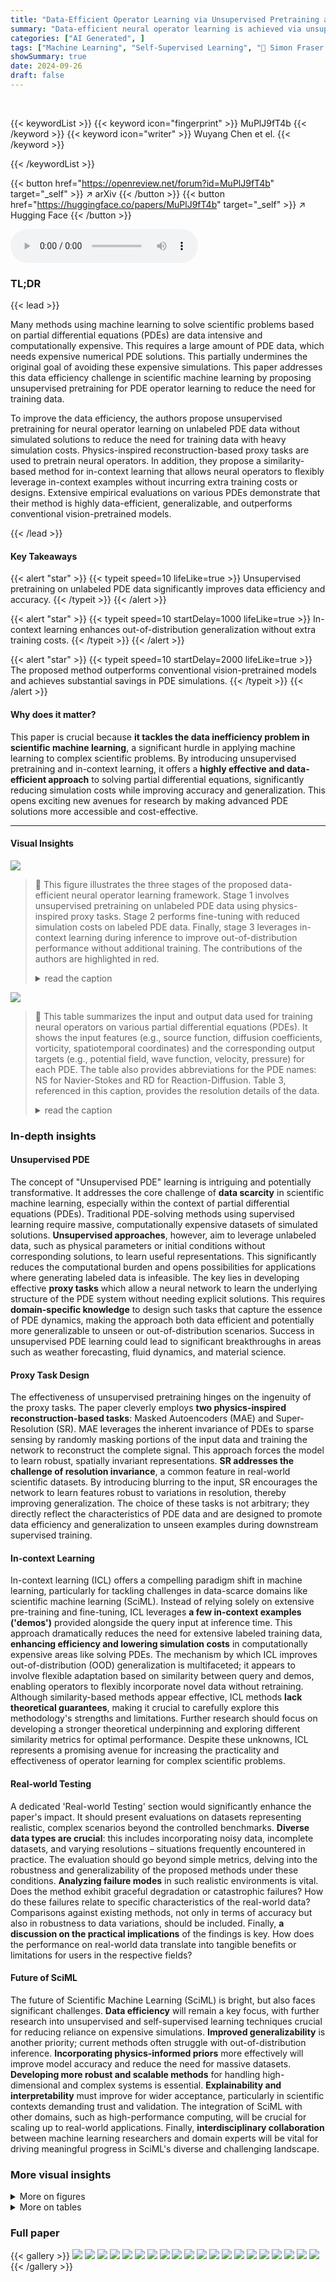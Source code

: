 ```yaml
---
title: "Data-Efficient Operator Learning via Unsupervised Pretraining and In-Context Learning"
summary: "Data-efficient neural operator learning is achieved via unsupervised pretraining and in-context learning, significantly reducing simulation costs and improving generalization."
categories: ["AI Generated", ]
tags: ["Machine Learning", "Self-Supervised Learning", "🏢 Simon Fraser University",]
showSummary: true
date: 2024-09-26
draft: false
---
```


<br>

{{< keywordList >}}
{{< keyword icon="fingerprint" >}} MuPlJ9fT4b {{< /keyword >}}
{{< keyword icon="writer" >}} Wuyang Chen et el. {{< /keyword >}}
 
{{< /keywordList >}}

{{< button href="https://openreview.net/forum?id=MuPlJ9fT4b" target="_self" >}}
↗ arXiv
{{< /button >}}
{{< button href="https://huggingface.co/papers/MuPlJ9fT4b" target="_self" >}}
↗ Hugging Face
{{< /button >}}



<audio controls>
    <source src="https://ai-paper-reviewer.com/MuPlJ9fT4b/podcast.wav" type="audio/wav">
    Your browser does not support the audio element.
</audio>


### TL;DR


{{< lead >}}

Many methods using machine learning to solve scientific problems based on partial differential equations (PDEs) are data intensive and computationally expensive.  This requires a large amount of PDE data, which needs expensive numerical PDE solutions.  This partially undermines the original goal of avoiding these expensive simulations. This paper addresses this data efficiency challenge in scientific machine learning by proposing unsupervised pretraining for PDE operator learning to reduce the need for training data.

To improve the data efficiency, the authors propose unsupervised pretraining for neural operator learning on unlabeled PDE data without simulated solutions to reduce the need for training data with heavy simulation costs. Physics-inspired reconstruction-based proxy tasks are used to pretrain neural operators.  In addition, they propose a similarity-based method for in-context learning that allows neural operators to flexibly leverage in-context examples without incurring extra training costs or designs. Extensive empirical evaluations on various PDEs demonstrate that their method is highly data-efficient, generalizable, and outperforms conventional vision-pretrained models.

{{< /lead >}}


#### Key Takeaways

{{< alert "star" >}}
{{< typeit speed=10 lifeLike=true >}} Unsupervised pretraining on unlabeled PDE data significantly improves data efficiency and accuracy. {{< /typeit >}}
{{< /alert >}}

{{< alert "star" >}}
{{< typeit speed=10 startDelay=1000 lifeLike=true >}} In-context learning enhances out-of-distribution generalization without extra training costs. {{< /typeit >}}
{{< /alert >}}

{{< alert "star" >}}
{{< typeit speed=10 startDelay=2000 lifeLike=true >}} The proposed method outperforms conventional vision-pretrained models and achieves substantial savings in PDE simulations. {{< /typeit >}}
{{< /alert >}}

#### Why does it matter?
This paper is crucial because **it tackles the data inefficiency problem in scientific machine learning**, a significant hurdle in applying machine learning to complex scientific problems. By introducing unsupervised pretraining and in-context learning, it offers a **highly effective and data-efficient approach** to solving partial differential equations, significantly reducing simulation costs while improving accuracy and generalization. This opens exciting new avenues for research by making advanced PDE solutions more accessible and cost-effective.

------
#### Visual Insights



![](https://ai-paper-reviewer.com/MuPlJ9fT4b/figures_1_1.jpg)

> 🔼 This figure illustrates the three stages of the proposed data-efficient neural operator learning framework. Stage 1 involves unsupervised pretraining on unlabeled PDE data using physics-inspired proxy tasks. Stage 2 performs fine-tuning with reduced simulation costs on labeled PDE data. Finally, stage 3 leverages in-context learning during inference to improve out-of-distribution performance without additional training.  The contributions of the authors are highlighted in red.
> <details>
> <summary>read the caption</summary>
> Figure 1: Overview of our framework for data-efficient neural operator learning (with our contributions highlighted in red). Stage 1: Unsupervised pretraining only on unlabeled PDE data. Stage 2: Fine-tuning with reduced simulation costs of PDE data. Stage 3: Test-time in-context examples can improve the neural operator’s out-of-distribution performance, without additional training costs.
> </details>





![](https://ai-paper-reviewer.com/MuPlJ9fT4b/tables_9_1.jpg)

> 🔼 This table summarizes the input and output data used for training neural operators on various partial differential equations (PDEs).  It shows the input features (e.g., source function, diffusion coefficients, vorticity, spatiotemporal coordinates) and the corresponding output targets (e.g., potential field, wave function, velocity, pressure) for each PDE.  The table also provides abbreviations for the PDE names: NS for Navier-Stokes and RD for Reaction-Diffusion.  Table 3, referenced in this caption, provides the resolution details of the data.
> <details>
> <summary>read the caption</summary>
> Table 1: Inputs and outputs for learning different PDEs. See Table 3 for resolutions. 'NS': Navier-Stokes. “RD': Reaction-Diffusion.
> </details>





### In-depth insights


#### Unsupervised PDE
The concept of "Unsupervised PDE" learning is intriguing and potentially transformative.  It addresses the core challenge of **data scarcity** in scientific machine learning, especially within the context of partial differential equations (PDEs).  Traditional PDE-solving methods using supervised learning require massive, computationally expensive datasets of simulated solutions.  **Unsupervised approaches**, however, aim to leverage unlabeled data, such as physical parameters or initial conditions without corresponding solutions, to learn useful representations. This significantly reduces the computational burden and opens possibilities for applications where generating labeled data is infeasible.  The key lies in developing effective **proxy tasks** which allow a neural network to learn the underlying structure of the PDE system without needing explicit solutions.  This requires **domain-specific knowledge** to design such tasks that capture the essence of PDE dynamics, making the approach both data efficient and potentially more generalizable to unseen or out-of-distribution scenarios.  Success in unsupervised PDE learning could lead to significant breakthroughs in areas such as weather forecasting, fluid dynamics, and material science.

#### Proxy Task Design
The effectiveness of unsupervised pretraining hinges on the ingenuity of the proxy tasks.  The paper cleverly employs **two physics-inspired reconstruction-based tasks**: Masked Autoencoders (MAE) and Super-Resolution (SR). MAE leverages the inherent invariance of PDEs to sparse sensing by randomly masking portions of the input data and training the network to reconstruct the complete signal.  This approach forces the model to learn robust, spatially invariant representations. **SR addresses the challenge of resolution invariance**, a common feature in real-world scientific datasets. By introducing blurring to the input, SR encourages the network to learn features robust to variations in resolution, thereby improving generalization.  The choice of these tasks is not arbitrary; they directly reflect the characteristics of PDE data and are designed to promote data efficiency and generalization to unseen examples during downstream supervised training.

#### In-context Learning
In-context learning (ICL) offers a compelling paradigm shift in machine learning, particularly for tackling challenges in data-scarce domains like scientific machine learning (SciML).  Instead of relying solely on extensive pre-training and fine-tuning, ICL leverages **a few in-context examples ('demos')** provided alongside the query input at inference time. This approach dramatically reduces the need for extensive labeled training data, **enhancing efficiency and lowering simulation costs** in computationally expensive areas like solving PDEs. The mechanism by which ICL improves out-of-distribution (OOD) generalization is multifaceted; it appears to involve flexible adaptation based on similarity between query and demos, enabling operators to flexibly incorporate novel data without retraining. Although similarity-based methods appear effective, ICL methods **lack theoretical guarantees**, making it crucial to carefully explore this methodology's strengths and limitations.  Further research should focus on developing a stronger theoretical underpinning and exploring different similarity metrics for optimal performance.  Despite these unknowns, ICL represents a promising avenue for increasing the practicality and effectiveness of operator learning for complex scientific problems.

#### Real-world Testing
A dedicated 'Real-world Testing' section would significantly enhance the paper's impact.  It should present evaluations on datasets representing realistic, complex scenarios beyond the controlled benchmarks.  **Diverse data types are crucial**: this includes incorporating noisy data, incomplete datasets, and varying resolutions – situations frequently encountered in practice.  The evaluation should go beyond simple metrics, delving into the robustness and generalizability of the proposed methods under these conditions.  **Analyzing failure modes** in such realistic environments is vital.  Does the method exhibit graceful degradation or catastrophic failures? How do these failures relate to specific characteristics of the real-world data? Comparisons against existing methods, not only in terms of accuracy but also in robustness to data variations, should be included.  Finally, **a discussion on the practical implications** of the findings is key.  How does the performance on real-world data translate into tangible benefits or limitations for users in the respective fields?

#### Future of SciML
The future of Scientific Machine Learning (SciML) is bright, but also faces significant challenges. **Data efficiency** will remain a key focus, with further research into unsupervised and self-supervised learning techniques crucial for reducing reliance on expensive simulations.  **Improved generalizability** is another priority;  current methods often struggle with out-of-distribution inference.  **Incorporating physics-informed priors** more effectively will improve model accuracy and reduce the need for massive datasets.  **Developing more robust and scalable methods** for handling high-dimensional and complex systems is essential.  **Explainability and interpretability** must improve for wider acceptance, particularly in scientific contexts demanding trust and validation.  The integration of SciML with other domains, such as high-performance computing, will be crucial for scaling up to real-world applications. Finally, **interdisciplinary collaboration** between machine learning researchers and domain experts will be vital for driving meaningful progress in SciML's diverse and challenging landscape.


### More visual insights

<details>
<summary>More on figures
</summary>


![](https://ai-paper-reviewer.com/MuPlJ9fT4b/figures_4_1.jpg)

> 🔼 This figure illustrates the unsupervised pretraining framework using Masked Autoencoders (MAE) and super-resolution.  The process begins with input unlabeled PDE data. A portion of the data is randomly masked (e.g., 70%), and a Gaussian blur is applied to the masked regions. This modified data is then passed through an encoder and decoder network. The decoder's task is to reconstruct the original input data from the masked and blurred version, forcing the model to learn robust and invariant features despite data corruption. This method helps the model become more resilient to sparse or noisy data, common in scientific applications.
> <details>
> <summary>read the caption</summary>
> Figure 2: Overview: unsupervised pretraining via MAE and super-resolution. During pre-training, in the input unlabeled PDE data, a random subset (e.g., 70%) of spatial locations are masked, followed by a Gaussian blur. After the encoder and decoder, the full set of input is required to be reconstructed.
> </details>



![](https://ai-paper-reviewer.com/MuPlJ9fT4b/figures_6_1.jpg)

> 🔼 This figure demonstrates the data efficiency of unsupervised pretraining for neural operators on various PDEs.  It compares the performance of models trained from scratch ('random init.') against models with unsupervised pretraining and those fine-tuned from a vision-pretrained model (SSv2). The results show that unsupervised pretraining significantly reduces the number of simulated PDE data needed to achieve comparable or better performance than models trained from scratch, highlighting its data efficiency.  The savings in the number of simulated data points are shown in red.
> <details>
> <summary>read the caption</summary>
> Figure 3: Pretraining neural operators on unlabeled PDE data improves its performance and data efficiency on Poisson (a), Helmholtz (b), Reaction-Diffusion (c), and Navier-Stokes (d and e, with relative errors at different unrolled steps shown on f). 'random init.': models are trained from scratch with random initialization. “vision pretrained (SSv2)': fine-tuning from the publicly available checkpoint for Video-MAE (pretrained on computer vision dataset SSV2 [21] for video understanding). Savings of the number of simulated PDE data (when 'random init.' achieves the best test error) are shown in red.
> </details>



![](https://ai-paper-reviewer.com/MuPlJ9fT4b/figures_7_1.jpg)

> 🔼 This figure compares the performance of three different neural operator training methods across various PDEs: unsupervised pretraining, training from scratch ('random init.'), and fine-tuning a vision-pretrained model.  The results show that unsupervised pretraining using unlabeled data significantly improves performance and reduces the need for simulated data, leading to greater data efficiency.  The figure also highlights that, for the same level of performance, the number of training samples required is substantially less when using unsupervised pretraining, resulting in significant savings of simulation costs.
> <details>
> <summary>read the caption</summary>
> Figure 3: Pretraining neural operators on unlabeled PDE data improves its performance and data efficiency on Poisson (a), Helmholtz (b), Reaction-Diffusion (c), and Navier-Stokes (d and e, with relative errors at different unrolled steps shown on f). 'random init.': models are trained from scratch with random initialization. “vision pretrained (SSv2)': fine-tuning from the publicly available checkpoint for Video-MAE (pretrained on computer vision dataset SSV2 [21] for video understanding). Savings of the number of simulated PDE data (when 'random init.' achieves the best test error) are shown in red.
> </details>



![](https://ai-paper-reviewer.com/MuPlJ9fT4b/figures_8_1.jpg)

> 🔼 This figure demonstrates the data efficiency gains achieved by unsupervised pretraining of neural operators on unlabeled PDE data.  It compares the performance of models trained from scratch ('random init.') and those fine-tuned from a vision-pretrained model (SSv2) against models using the unsupervised pretraining method.  The plots show relative l2 error versus the number of training samples for various PDEs (Poisson, Helmholtz, Reaction-Diffusion, Navier-Stokes). The red numbers highlight the significant reduction in the number of simulated PDE data required to achieve comparable or better performance with the unsupervised pretraining method.
> <details>
> <summary>read the caption</summary>
> Figure 3: Pretraining neural operators on unlabeled PDE data improves its performance and data efficiency on Poisson (a), Helmholtz (b), Reaction-Diffusion (c), and Navier-Stokes (d and e, with relative errors at different unrolled steps shown on f). 'random init.': models are trained from scratch with random initialization. “vision pretrained (SSv2)': fine-tuning from the publicly available checkpoint for Video-MAE (pretrained on computer vision dataset SSV2 [21] for video understanding). Savings of the number of simulated PDE data (when 'random init.' achieves the best test error) are shown in red.
> </details>



![](https://ai-paper-reviewer.com/MuPlJ9fT4b/figures_19_1.jpg)

> 🔼 This figure shows the architectures of two neural operator models used in the paper: the Fourier Neural Operator (FNO) and the Video-MAE.  The FNO architecture uses a series of Fourier layers, while the Video-MAE uses a transformer-based encoder-decoder structure. Both are designed for processing spatiotemporal data.  The detailed components of each architecture, including linear layers, activation functions (GeLU), and Fourier transforms, are illustrated. This visualization helps clarify the structural differences between these two prominent deep learning models used in the experiments.
> <details>
> <summary>read the caption</summary>
> Figure 7: Visualizations of architectures we studied. Left: FNO [46]. Right: VideoMAE [77].
> </details>



![](https://ai-paper-reviewer.com/MuPlJ9fT4b/figures_19_2.jpg)

> 🔼 This figure compares the performance of the proposed unsupervised pretraining method against MoCo v2, a popular contrastive learning method, on the ERA5 dataset.  The x-axis represents the number of training samples used, and the y-axis shows the relative l2 error.  The plot demonstrates that the unsupervised pretraining method consistently achieves lower error rates than MoCo v2 across varying training data sizes, highlighting its superior data efficiency.
> <details>
> <summary>read the caption</summary>
> Figure 8: Comparison between our unsupervised pretraining method versus MoCo v2 [8].
> </details>



![](https://ai-paper-reviewer.com/MuPlJ9fT4b/figures_20_1.jpg)

> 🔼 This figure compares the performance of three different training methods for neural operators on Poisson and Helmholtz PDEs.  The 'random init.' method trains the model from scratch with random weights, showing a clear need for substantial training data to achieve good performance.  The 'vision pretrained' method uses a model pre-trained on ImageNet, a large computer vision dataset, before fine-tuning it on the PDE data.  This approach shows some improvement over the random initialization, but is still not as efficient as the 'unsupervised' method. The 'unsupervised' method uses a model pre-trained on unlabeled PDE data before fine-tuning, showing significant performance gains with far less training data than the other methods. This demonstrates the effectiveness of unsupervised pre-training on the specific domain of PDEs.
> <details>
> <summary>read the caption</summary>
> Figure 9: Pretraining neural operators on unlabeled PDE data improves its performance and data efficiency on Poisson (left), Helmholtz (right). 'random init.': models are trained from scratch with random initialization. 'vision pretrained': fine-tuning from the checkpoint pretrained on computer vision dataset ImageNet [11].
> </details>



![](https://ai-paper-reviewer.com/MuPlJ9fT4b/figures_20_2.jpg)

> 🔼 This figure shows the results of an experiment comparing the performance of neural operators trained with different pretraining strategies.  The green line represents a model pretrained on a combination of unlabeled Poisson, Helmholtz, and Navier-Stokes datasets (joint pretraining), while the other lines show results for models pretrained on single unlabeled datasets or trained from scratch ('random init.'). The results demonstrate that joint pretraining leads to superior performance and data efficiency during fine-tuning on various PDEs (Poisson, Helmholtz, and Reaction-Diffusion).
> <details>
> <summary>read the caption</summary>
> Figure 10: Joint unsupervised pretraining on multiple PDEs (green solid curve) further improves the data efficiency of neural operators when fine-tuning on Poisson (left), Helmholtz (middle), Reaction-Diffusion (right). 'random init.': models are trained from scratch with random initialization. 'unsupervised': models are pretrained on a single unsupervised PDE data. 'unsupervised joint': models are pretrained on a joint of multiple unsupervised PDE datasets. 'NS': Navier Stokes. 'RD': Reaction-Diffusion.
> </details>



![](https://ai-paper-reviewer.com/MuPlJ9fT4b/figures_20_3.jpg)

> 🔼 This figure shows the results of fine-tuning a Fourier Neural Operator (FNO) model, pretrained on the Poisson equation, on the Helmholtz equation.  It compares the performance of the model with unsupervised pretraining on the Poisson data to a model trained from scratch ('random init.') and a model fine-tuned from an ImageNet-pretrained checkpoint. The x-axis represents the number of training samples, and the y-axis represents the relative l2 error. The graph demonstrates that unsupervised pretraining on a related task improves the model's performance on a new, unseen task, requiring fewer training samples than the other models.
> <details>
> <summary>read the caption</summary>
> Figure 11: Fine-tuning FNO (pretrained on Poisson) on unseen samples from Helmholtz.
> </details>



![](https://ai-paper-reviewer.com/MuPlJ9fT4b/figures_21_1.jpg)

> 🔼 This figure demonstrates the data efficiency and improved performance achieved by pretraining neural operators on unlabeled PDE data.  It compares the performance of models trained from scratch ('random init.'), models fine-tuned from a vision-pretrained model (SSv2), and models using the proposed unsupervised pretraining method. The results are shown across four different PDEs, highlighting significant data savings with the unsupervised pretraining approach.
> <details>
> <summary>read the caption</summary>
> Figure 3: Pretraining neural operators on unlabeled PDE data improves its performance and data efficiency on Poisson (a), Helmholtz (b), Reaction-Diffusion (c), and Navier-Stokes (d and e, with relative errors at different unrolled steps shown on f). 'random init.': models are trained from scratch with random initialization. “vision pretrained (SSv2)': fine-tuning from the publicly available checkpoint for Video-MAE (pretrained on computer vision dataset SSV2 [21] for video understanding). Savings of the number of simulated PDE data (when 'random init.' achieves the best test error) are shown in red.
> </details>



![](https://ai-paper-reviewer.com/MuPlJ9fT4b/figures_22_1.jpg)

> 🔼 This figure visualizes the reconstruction performance of the masked autoencoder (MAE) pretraining method on four different types of partial differential equations (PDEs): Poisson, Helmholtz, Reaction-Diffusion, and Navier-Stokes.  Each row represents a different PDE. The columns show the original 'source' data, the 'mask' applied to the data during training (white areas are visible, black areas are masked), the MAE's 'prediction' of the complete data, and the 'error' between the prediction and the original data.  The mask ratio, which indicates the proportion of masked data, varies across the PDEs, reflecting different optimal masking strategies depending on data characteristics.
> <details>
> <summary>read the caption</summary>
> Figure 13: Visualization of FNO reconstructions of unlabeled PDE data on the Poisson ('Pois.'), Helmholtz ('Helm.'), 2D Diffusion-Reaction ('D.R.'), and 2D incompressible Navier-Stokes ('N.S.') equations during MAE pretraining. (Mask ratio: 0.1 for Poisson, Helmholtz, and 2D Diffusion-Reaction equations; 0.7 for incompressible Navier-Stokes.) In masks, only white areas are visible to the model during pretraining.
> </details>



![](https://ai-paper-reviewer.com/MuPlJ9fT4b/figures_23_1.jpg)

> 🔼 This figure visualizes the results of masked autoencoder (MAE) pretraining on four different partial differential equations (PDEs).  The leftmost column shows the original data ('source'), the middle column shows the masked data used for training ('mask'), the third column displays the FNO's reconstruction of the original data from the masked data ('prediction'), and the rightmost column shows the difference between the original and reconstructed data ('error').  The masking ratio, which is the percentage of the data masked for training, was varied between PDEs; a more aggressive masking ratio was used for the 2D incompressible Navier-Stokes equation.
> <details>
> <summary>read the caption</summary>
> Figure 13: Visualization of FNO reconstructions of unlabeled PDE data on the Poisson ('Pois.'), Helmholtz ('Helm.'), 2D Diffusion-Reaction ('D.R.'), and 2D incompressible Navier-Stokes ('N.S.') equations during MAE pretraining. (Mask ratio: 0.1 for Poisson, Helmholtz, and 2D Diffusion-Reaction equations; 0.7 for incompressible Navier-Stokes.) In masks, only white areas are visible to the model during pretraining.
> </details>



![](https://ai-paper-reviewer.com/MuPlJ9fT4b/figures_24_1.jpg)

> 🔼 This figure shows examples of real-world datasets used in the paper. (a, b) show ERA5 temperature data at different timesteps. (c, d) show ScalarFlow density data at different timesteps. (e-j) show the Airfoil dataset, which includes mask, freestream velocity (x and y directions), pressure, and velocity (x and y directions).  These examples showcase the variety of data used in the paper's experiments, representing different physical processes and levels of complexity.
> <details>
> <summary>read the caption</summary>
> Figure 15: We show snapshot examples from ERA5 temperature [30] (a, b) and ScalarFlow [14] (c, d) at different temporal steps; and also an example of Airfoil mask, velocities, and pressure [75] (e-j).
> </details>



![](https://ai-paper-reviewer.com/MuPlJ9fT4b/figures_25_1.jpg)

> 🔼 The figure shows the benefits of using in-context examples in improving the accuracy of PDE prediction.  The relative MSE error is decomposed into 'Scale' (alignment of model output range with targets) and 'Shape' (alignment of scale-invariant structures).  The results indicate that adding more demos improves the calibration of model output scale, leading to better accuracy.
> <details>
> <summary>read the caption</summary>
> Figure 16: Benefits of in-context examples. To analyze the benefit of in-context examples for complicated PDE systems, we decompose the relative MSE error into \'Scale\' and \'Shape\'. \'Scale\' indicates the alignment of the range of model outputs with targets (closer to 1 the better), via the slope of a linear regression. \'Shape\' indicates the alignment of scale-invariant spatial/temporal structures via normalized relative MSE (i.e. model outputs or targets are normalized by their own largest magnitude before MSE). We find that the benefit of in-context examples lies in that the scale of the model\'s output keeps being calibrated (red line being closer to 1) when adding more demos.
> </details>



![](https://ai-paper-reviewer.com/MuPlJ9fT4b/figures_25_2.jpg)

> 🔼 This figure visualizes the impact of using in-context examples on the out-of-distribution (OOD) generalization performance of Fourier Neural Operators (FNOs). It shows that incorporating in-context examples improves the accuracy of predictions, particularly in terms of aligning the range of predicted solutions with the true solutions.  The differences in solution patterns and value ranges between in-distribution and out-of-distribution data highlight the challenges of OOD generalization for neural operators, and the effectiveness of the proposed in-context learning method.
> <details>
> <summary>read the caption</summary>
> Figure 17: Visualizations of mining in-context examples for FNO in OOD testing. Ranges of solutions predicted with in-context examples (min/max of each snapshot, reflected in colorbars) become closer to the target.
> </details>



</details>




<details>
<summary>More on tables
</summary>


![](https://ai-paper-reviewer.com/MuPlJ9fT4b/tables_17_1.jpg)
> 🔼 This table provides a summary of the input and output data used for training neural operators on various partial differential equations (PDEs).  It shows the different types of PDEs considered (Poisson, Helmholtz, Navier-Stokes, and Reaction-Diffusion), the input features used for each PDE (e.g., source function, diffusion coefficients, vorticity, velocity, pressure), the shape of the input data, and the corresponding target outputs that the model aims to predict. Note that the table refers to Table 3 for the spatial resolution (H x W) of the data which is not provided in this table itself.
> <details>
> <summary>read the caption</summary>
> Table 1: Inputs and outputs for learning different PDEs. See Table 3 for resolutions. 'NS': Navier-Stokes. “RD”: Reaction-Diffusion.
> </details>

![](https://ai-paper-reviewer.com/MuPlJ9fT4b/tables_17_2.jpg)
> 🔼 This table shows the ranges of physical parameters used for different stages of the experiment. The parameters include the diffusion coefficient for Poisson's equation, the wavenumber for the Helmholtz equation, and the Reynolds number for the Navier-Stokes equation.  The ranges are different for unsupervised pretraining, fine-tuning/training, and out-of-distribution testing, reflecting the strategy used to progressively refine the model's ability to handle different levels of data availability and complexity.
> <details>
> <summary>read the caption</summary>
> Table 2: Ranges of physical parameters (integers) for unsupervised pretraining, training (fine-tuning), and out-of-distribution (OOD) inference.
> </details>

![](https://ai-paper-reviewer.com/MuPlJ9fT4b/tables_18_1.jpg)
> 🔼 This table shows the hyperparameters used for both pretraining and training/fine-tuning stages for various PDEs.  It specifies the number of samples, learning rate, batch size, resolution, epochs/iterations, and rollouts used for each PDE and stage.  Note the use of D-adaptation for the learning rate in some cases and the dynamic batch size based on the number of samples.
> <details>
> <summary>read the caption</summary>
> Table 3: Hyperparameters for pretraining and training/fine-tuning. “N.S.”: 2D Incompressible Navier-Stokes. 'DAdapt': adaptive learning rate by D-adaptation [10]. 'ns': total number of simulated training samples. A batch size of 'min(32, ns)' is because the total number of training samples might be fewer than 32.
> </details>

![](https://ai-paper-reviewer.com/MuPlJ9fT4b/tables_18_2.jpg)
> 🔼 This table compares the computation time required to generate unlabeled PDE data only versus generating both unlabeled data and solutions for two different PDEs: 2D incompressible Navier-Stokes and Reaction-Diffusion.  It highlights the significant cost savings achievable by using only unlabeled data for unsupervised pretraining, making the approach more computationally feasible.
> <details>
> <summary>read the caption</summary>
> Table 4: Simulation time costs on 2D Incompressible Navier-Stokes ('N.S.') on PINO Dataset [46] and Reaction-Diffusion ('R.D.') on PDE-Bench [74]. 'Re': Reynolds number. 'Du, Dv': diffusion coefficients. N: number of samples. T: temporal resolution. H × W: spatial resolution. C: input channels (1 for the vorticity in N.S., 2 for velocities u, v in R.D.).
> </details>

![](https://ai-paper-reviewer.com/MuPlJ9fT4b/tables_21_1.jpg)
> 🔼 This table shows the best hyperparameter choices for mask ratio and blur sigma used during the pretraining phase of the Poisson equation, categorized by the number of training samples.  The optimal values for these hyperparameters depend on the amount of data available.
> <details>
> <summary>read the caption</summary>
> Table 5: Best choice of mask ratio and blur sigma for pretraining on Poisson equation.
> </details>

![](https://ai-paper-reviewer.com/MuPlJ9fT4b/tables_21_2.jpg)
> 🔼 This table shows the best hyperparameter settings for the Helmholtz equation in the context of unsupervised pretraining.  The hyperparameters considered are the mask ratio (portion of input data masked) and blur sigma (standard deviation of the Gaussian blur applied to the masked regions). The table demonstrates that the optimal hyperparameters depend on the amount of training data available.
> <details>
> <summary>read the caption</summary>
> Table 6: Best choice of mask ratio and blur sigma for pretraining on Helmholtz equation.
> </details>

![](https://ai-paper-reviewer.com/MuPlJ9fT4b/tables_22_1.jpg)
> 🔼 This table shows the best hyperparameter settings (mask ratio and blur sigma) for pretraining a 2D Diffusion-Reaction equation model using different numbers of training samples.  The optimal settings vary depending on the dataset size, suggesting that stronger perturbations (higher masking ratio and blur sigma) are beneficial when training data is scarce, while milder perturbations suffice with larger datasets.
> <details>
> <summary>read the caption</summary>
> Table 7: Best choice of mask ratio and blur sigma for pretraining on 2D Diffusion-Reaction equation.
> </details>

![](https://ai-paper-reviewer.com/MuPlJ9fT4b/tables_22_2.jpg)
> 🔼 This table shows the best hyperparameter choices for mask ratio and blur sigma during the pretraining phase on the 2D incompressible Navier-Stokes equation, categorized by the number of training samples.  It demonstrates that the optimal hyperparameters depend on the amount of data available.
> <details>
> <summary>read the caption</summary>
> Table 8: Best choice of mask ratio and blur sigma for pretraining on 2D incompressible Navier-Stokes.
> </details>

![](https://ai-paper-reviewer.com/MuPlJ9fT4b/tables_22_3.jpg)
> 🔼 This table shows the impact of the number of unlabeled PDE data samples used for pretraining on the relative l2 error of the FNO model for the 2D incompressible Navier-Stokes equation.  It demonstrates that increasing the number of pretraining samples leads to a reduction in the relative l2 error, suggesting that more data improves the quality of the pretrained model.
> <details>
> <summary>read the caption</summary>
> Table 9: More unlabeled PDE data improve the quality of pretraining. FNO on 2D incompressible Navier-Stokes, pretrained with mask ratio as 0.7.
> </details>

</details>




### Full paper

{{< gallery >}}
<img src="https://ai-paper-reviewer.com/MuPlJ9fT4b/1.png" class="grid-w50 md:grid-w33 xl:grid-w25" />
<img src="https://ai-paper-reviewer.com/MuPlJ9fT4b/2.png" class="grid-w50 md:grid-w33 xl:grid-w25" />
<img src="https://ai-paper-reviewer.com/MuPlJ9fT4b/3.png" class="grid-w50 md:grid-w33 xl:grid-w25" />
<img src="https://ai-paper-reviewer.com/MuPlJ9fT4b/4.png" class="grid-w50 md:grid-w33 xl:grid-w25" />
<img src="https://ai-paper-reviewer.com/MuPlJ9fT4b/5.png" class="grid-w50 md:grid-w33 xl:grid-w25" />
<img src="https://ai-paper-reviewer.com/MuPlJ9fT4b/6.png" class="grid-w50 md:grid-w33 xl:grid-w25" />
<img src="https://ai-paper-reviewer.com/MuPlJ9fT4b/7.png" class="grid-w50 md:grid-w33 xl:grid-w25" />
<img src="https://ai-paper-reviewer.com/MuPlJ9fT4b/8.png" class="grid-w50 md:grid-w33 xl:grid-w25" />
<img src="https://ai-paper-reviewer.com/MuPlJ9fT4b/9.png" class="grid-w50 md:grid-w33 xl:grid-w25" />
<img src="https://ai-paper-reviewer.com/MuPlJ9fT4b/10.png" class="grid-w50 md:grid-w33 xl:grid-w25" />
<img src="https://ai-paper-reviewer.com/MuPlJ9fT4b/11.png" class="grid-w50 md:grid-w33 xl:grid-w25" />
<img src="https://ai-paper-reviewer.com/MuPlJ9fT4b/12.png" class="grid-w50 md:grid-w33 xl:grid-w25" />
<img src="https://ai-paper-reviewer.com/MuPlJ9fT4b/13.png" class="grid-w50 md:grid-w33 xl:grid-w25" />
<img src="https://ai-paper-reviewer.com/MuPlJ9fT4b/14.png" class="grid-w50 md:grid-w33 xl:grid-w25" />
<img src="https://ai-paper-reviewer.com/MuPlJ9fT4b/15.png" class="grid-w50 md:grid-w33 xl:grid-w25" />
<img src="https://ai-paper-reviewer.com/MuPlJ9fT4b/16.png" class="grid-w50 md:grid-w33 xl:grid-w25" />
<img src="https://ai-paper-reviewer.com/MuPlJ9fT4b/17.png" class="grid-w50 md:grid-w33 xl:grid-w25" />
<img src="https://ai-paper-reviewer.com/MuPlJ9fT4b/18.png" class="grid-w50 md:grid-w33 xl:grid-w25" />
<img src="https://ai-paper-reviewer.com/MuPlJ9fT4b/19.png" class="grid-w50 md:grid-w33 xl:grid-w25" />
<img src="https://ai-paper-reviewer.com/MuPlJ9fT4b/20.png" class="grid-w50 md:grid-w33 xl:grid-w25" />
{{< /gallery >}}
